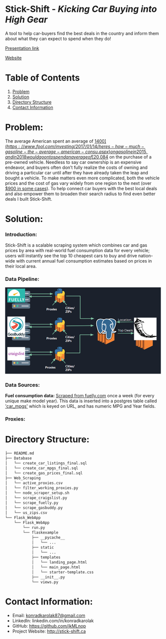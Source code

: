 # Stick-Shift - *Kicking Car Buying into High Gear*
A tool to help car-buyers find the best deals in the country and inform them about what they can expect to spend when they do!

[Presentation link](https://docs.google.com/presentation/d/1wDi4mnvDYej3x5vrNPCKJv7Hc8r0qw_UOUuXyXFpN_w/edit#slide=id.p)

[Website](http://www.stick-shift.ca/)

# Table of Contents
1. [Problem](README.md#problem)
1. [Solution](README.md#solution)
1. [Directory Structure](README.md#directory-structure)
1. [Contact Information](README.md#contact-information)

# Problem:

The average American spent an average of [$1400](https://www.fool.com/investing/2017/01/14/heres-how-much-gasoline-the-average-american-consu.aspx) on gasoline in 2015, and in 2018 would go on to spend an average of [$20,084](https://www.usatoday.com/story/money/cars/2018/11/08/used-car-prices/1928840002/) on the purchase of a pre-owned vehicle. Needless to say car ownership is an expensive endeavor, and buyers often don’t fully realize the costs of owning and driving a particular car until after they have already taken the leap and bought a vehicle. To make matters even more complicated, both the vehicle prices and the cost of gas vary widely from one region to the next (over [$900 in some cases](https://www.businessinsider.com/how-much-the-average-person-spends-on-gas-in-every-state-2019-2)). To help connect car buyers with the best local deals and also empower them to broaden their search radius to find even better deals I built Stick-Shift. 

# Solution:

### Introduction:
Stick-Shift is a scalable scraping system which combines car and gas prices by area with real-world fuel consumption data for every vehicle; users will instantly see the top 10 cheapest cars to buy and drive nation-wide with current annual fuel consumption estimates based on prices in their local area.

### Data Pipeline:
![alt text][pipeline]

[pipeline]: https://github.com/jkMLnop/Stick-Shift/blob/master/pipeline_image.PNG "Stick-Shift Data Pipeline"

### Data Sources:
**Fuel consumption data:**
[Scraped from fuelly.com](https://github.com/jkMLnop/Stick-Shift/blob/master/Web_Scraping/scrape_fuelly.py) once a week (for every unique make model year). This data is inserted into a postgres table called ['car_mpgs'](https://github.com/jkMLnop/Stick-Shift/blob/master/Database/create_car_mpgs_final.sql) which is keyed on URL, and has numeric MPG and Year fields.

### Proxies:

# Directory Structure:

    ├── README.md 
    ├── Database
    │   └── create_car_listings_final.sql
    │   └── create_car_mpgs_final.sql
    │   └── create_gas_prices_final.sql
    ├── Web_Scraping
    │   └── active_proxies.csv
    │   └── filter_working_proxies.py
    │   └── node_scraper_setup.sh
    │   └── scrape_craigslist.py
    │   └── scrape_fuelly.py
    │   └── scrape_gasbuddy.py
    │   └── us_zips.csv
    └── Flask_WebApp
        └── Flask_WebApp
            └── run.py
            └── flaskexample
                ├── __pycache__
                │   └── ...
                ├── static
                │   └── ...
                ├── templates
                │   └── landing_page.html
                │   └── main_page.html
                │   └── starter-template.css
                ├── __init__.py
                └── views.py

# Contact Information:
* Email:    konradkarolak87@gmail.com
* LinkedIn: linkedin.com/in/konradkarolak
* GitHub:   https://github.com/jkMLnop
* Project Website: http://stick-shift.ca
